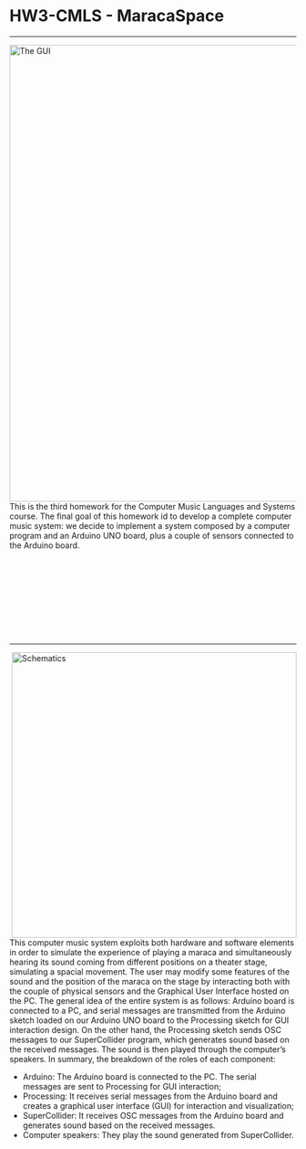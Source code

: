# HW3-CMLS - MaracaSpace

<hr>

<img align="left" src="https://github.com/andre3pazo/HW3-CMLS/assets/89461273/15447dbe-e8c2-4650-9227-208e279d383d" alt="The GUI" width="800" height="whatever">

This is the third homework for the Computer Music Languages and Systems
course. The final goal of this homework id to develop a complete computer music system: we
decide to implement a system composed by a computer program and an Arduino UNO board,
plus a couple of sensors connected to the Arduino board.

<br />
<br />
<br />
<br />
<br />
<br />
<br />
<br />

<hr>

<img align="right" src="https://github.com/andre3pazo/HW3-CMLS/assets/89461273/86f871e1-edb6-458a-88bf-b1c4b8c0adee" alt="Schematics" width="500" height="whatever">

This computer music system exploits both hardware and software elements in order to simulate the
experience of playing a maraca and simultaneously hearing its sound coming from different positions
on a theater stage, simulating a spacial movement.
The user may modify some features of the sound and the position of the maraca on the stage by
interacting both with the couple of physical sensors and the Graphical User Interface hosted on the
PC.
The general idea of the entire system is as follows: Arduino board is connected to a PC, and
serial messages are transmitted from the Arduino sketch loaded on our Arduino UNO board to the
Processing sketch for GUI interaction design. On the other hand, the Processing sketch sends OSC
messages to our SuperCollider program, which generates sound based on the received messages. The
sound is then played through the computer’s speakers.
In summary, the breakdown of the roles of each component:
* Arduino: The Arduino board is connected to the PC. The serial messages are sent to Processing
for GUI interaction;
* Processing: It receives serial messages from the Arduino board and creates a graphical user
interface (GUI) for interaction and visualization;
* SuperCollider: It receives OSC messages from the Arduino board and generates sound based on
the received messages.
* Computer speakers: They play the sound generated from SuperCollider.

